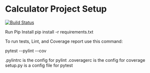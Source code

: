 # Calculator Project Setup
[![Build Status](https://app.travis-ci.com/kc625/calc2.svg?branch=calc_with_history)](https://app.travis-ci.com/kc625/calc2)

Run Pip Install
pip install -r requirements.txt

To run tests, Lint, and Coverage report use this command:

pytest  --pylint --cov

.pylintrc is the config for pylint
.coveragerc is the config for coverage
setup.py is a config file for pytest
